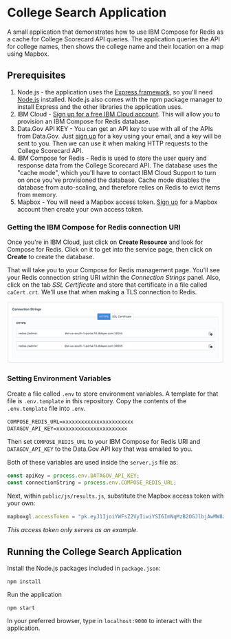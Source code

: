 # College Search Application

A small application that demonstrates how to use IBM Compose for Redis as a cache for College Scorecard API queries. The application queries the API for college names, then shows the college name and their location on a map using Mapbox.

## Prerequisites

1. Node.js - the application uses the [Express framework](https://expressjs.com/), so you'll need [Node.js](https://nodejs.org/en/) installed. Node.js also comes with the npm package manager to install Express and the other libraries the application uses.
2. IBM Cloud - [Sign up for a free IBM Cloud account](https://www.ibm.com/cloud/). This will allow you to provision an IBM Compose for Redis database.
3. Data.Gov API KEY - You can get an API key to use with all of the APIs from Data.Gov. Just [sign up](https://api.data.gov/signup/) for a key using your email, and a key will be sent to you. Then we can use it when making HTTP requests to the College Scorecard API.
4. IBM Compose for Redis - Redis is used to store the user query and response data from the College Scorecard API. The database uses the "cache mode", which you'll have to contact IBM Cloud Support to turn on once you've provisioned the database. Cache mode disables the database from auto-scaling, and therefore relies on Redis to evict items from memory.
5. Mapbox - You will need a Mapbox access token. [Sign up](https://www.mapbox.com/) for a Mapbox account then create your own access token.

### Getting the IBM Compose for Redis connection URI

Once you're in IBM Cloud, just click on **Create Resource** and look for Compose for Redis. Click on it to get into the service page, then click on **Create** to create the database.

That will take you to your Compose for Redis management page. You'll see your Redis connection string URI within the _Connection Strings_ panel. Also, click on the tab _SSL Certificate_ and store that certificate in a file called `caCert.crt`. We'll use that when making a TLS connection to Redis.

![ibm compose redis screenshot](/screenshots/redis.png)

### Setting Environment Variables

Create a file called `.env` to store environment variables. A template for that file is `.env.template` in this repository. Copy the contents of the `.env.template` file into `.env`.

```shell
COMPOSE_REDIS_URL=xxxxxxxxxxxxxxxxxxxxxxx
DATAGOV_API_KEY=xxxxxxxxxxxxxxxxxxxxxxx
```

Then set `COMPOSE_REDIS_URL` to your IBM Compose for Redis URI and `DATAGOV_API_KEY` to the Data.Gov API key that was emailed to you.

Both of these variables are used inside the `server.js` file as:

```javascript
const apiKey = process.env.DATAGOV_API_KEY;
const connectionString = process.env.COMPOSE_REDIS_URL;
```


Next, within `public/js/results.js`, substitute the Mapbox access token with your own:

```javascript
mapboxgl.accessToken = "pk.eyJ1IjoiYWFsZ2VyIiwiYSI6ImNqMzB2OGJlbjAwMW8zM2s4cWVsY3IybWIifQ.9qDiHbV9N5ezaQ8czC9gew";
```

_This access token only serves as an example._

## Running the College Search Application

Install the Node.js packages included in `package.json`:

```shell
npm install
```

Run the application

```shell
npm start
```

In your preferred browser, type in `localhost:9000` to interact with the application.
